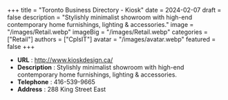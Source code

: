 +++
title = "Toronto Business Directory - Kiosk"
date = 2024-02-07
draft = false
description = "Stylishly minimalist showroom with high-end contemporary home furnishings, 
lighting & accessories."
image = "/images/Retail.webp"
imageBig = "/images/Retail.webp"
categories = ["Retail"]
authors = ["CplsIT"]
avatar = "/images/avatar.webp"
featured = false
+++


* **URL** :  http://www.kioskdesign.ca/
* **Description** : Stylishly minimalist showroom with high-end contemporary home furnishings, 
lighting & accessories.
* **Telephone** : 416-539-9665
* **Address** : 288 King Street East